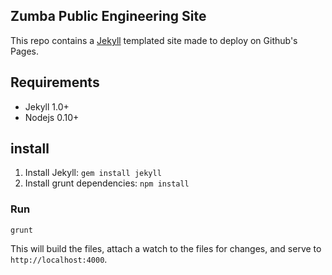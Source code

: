 ## Zumba Public Engineering Site

This repo contains a [Jekyll](https://github.com/mojombo/jekyll) templated site made
to deploy on Github's Pages.

## Requirements

* Jekyll 1.0+
* Nodejs 0.10+

## install

1. Install Jekyll: `gem install jekyll`
1. Install grunt dependencies: `npm install`

### Run

```shell
grunt
```

This will build the files, attach a watch to the files for changes, and serve to `http://localhost:4000`.
